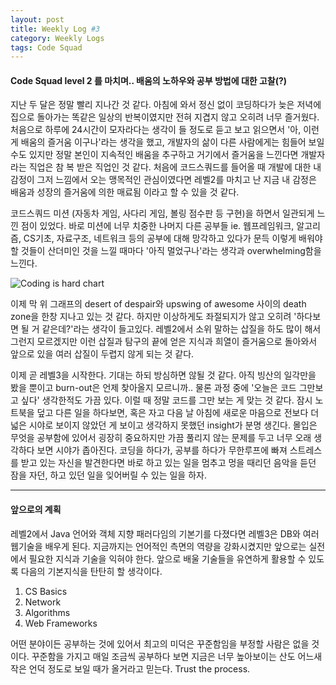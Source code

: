 ```yaml
---
layout: post
title: Weekly Log #3
category: Weekly Logs
tags: Code Squad
---
```


#### Code Squad level 2 를 마치며.. 배움의 노하우와 공부 방법에 대한 고찰(?)

지난 두 달은 정말 빨리 지나간 것 같다. 아침에 와서 정신 없이 코딩하다가 늦은 저녁에 집으로 돌아가는 똑같은 일상의 반복이였지만 전혀 지겹지 않고 오히려 너무 즐거웠다. 처음으로 하루에 24시간이 모자라다는 생각이 들 정도로 듣고 보고 읽으면서 '아, 이런 게 배움의 즐거움 이구나'라는 생각을 했고, 개발자의 삶이 다른 사람에게는 힘들어 보일 수도 있지만 정말 본인이 지속적인 배움을 추구하고 거기에서 즐거움을 느낀다면 개발자라는 직업은 참 복 받은 직업인 것 같다. 처음에 코드스쿼드를 들어올 때 개발에 대한 내 감정이 그저 느낌에서 오는 맹목적인 관심이였다면 레벨2를 마치고 난 지금 내 감정은 배움과 성장의 즐거움에 의한 매료됨 이라고 할 수 있을 것 같다.


코드스쿼드 미션 (자동차 게임, 사다리 게임, 볼링 점수판 등 구현)을 하면서 일관되게 느낀 점이 있었다. 바로 미션에 너무 치중한 나머지 다른 공부들 ie. 웹프레임워크, 알고리즘, CS기초, 자료구조, 네트워크 등의 공부에 대해 망각하고 있다가 문득 이렇게 배워야 할 것들이 산더미인 것을 느낄 때마다 '아직 멀었구나'라는 생각과 overwhelming함을 느낀다.

![Coding is hard chart]({{"/assets/img/coding_is_hard_combined_chart.png"}})

이제 막 위 그래프의 desert of despair와 upswing of awesome 사이의 death zone을 한창 지나고 있는 것 같다. 하지만 이상하게도 좌절되지가 않고 오히려 '하다보면 될 거 같은데?'라는 생각이 들고있다. 레벨2에서 소위 말하는 삽질을 하도 많이 해서 그런지 모르겠지만 이런 삽질과 탐구의 끝에 얻은 지식과 희열이 즐거움으로 돌아와서 앞으로 있을 여러 삽질이 두렵지 않게 되는 것 같다.

이제 곧 레벨3을 시작한다. 기대는 하되 방심하면 않될 것 같다. 아직 빙산의 일각만을 봤을 뿐이고 burn-out은 언제 찾아올지 모르니까.. 물론 과정 중에 '오늘은 코드 그만보고 싶다' 생각한적도 가끔 있다. 이럴 때 정말 코드를 그만 보는 게 맞는 것 같다. 잠시 노트북을 덮고 다른 일을 하다보면, 혹은 자고 다음 날 아침에 새로운 마음으로 전보다 더 넓은 시야로 보이지 않았던 게 보이고 생각하지 못했던 insight가 분명 생긴다. 몰입은 무엇을 공부함에 있어서 굉장히 중요하지만 가끔 풀리지 않는 문제를 두고 너무 오래 생각하다 보면 시야가 좁아진다. 코딩을 하다가, 공부를 하다가 무한루프에 빠져 스트레스를 받고 있는 자신을 발견한다면 바로 하고 있는 일을 멈추고 멍을 때리던 음악을 듣던 잠을 자던, 하고 있던 일을 잊어버릴 수 있는 일을 하자.

---

#### 앞으로의 계획

레벨2에서 Java 언어와 객체 지향 패러다임의 기본기를 다졌다면 레벨3은 DB와 여러 웹기술을 배우게 된다. 지금까지는 언어적인 측면의 역량을 강화시켰지만 앞으로는 실전에서 필요한 지식과 기술을 익혀야 한다. 앞으로 배울 기술들을 유연하게 활용할 수 있도록 다음의 기본지식을 탄탄히 할 생각이다.

1. CS Basics
2. Network
3. Algorithms
4. Web Frameworks

어떤 분야이든 공부하는 것에 있어서 최고의 미덕은 꾸준함임을 부정할 사람은 없을 것이다. 꾸준함을 가지고 매일 조금씩 공부하다 보면 지금은 너무 높아보이는 산도 어느새 작은 언덕 정도로 보일 때가 올거라고 믿는다. Trust the process.
